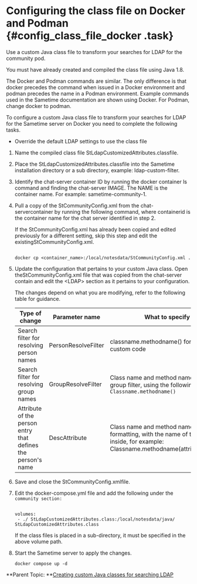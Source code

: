 # Configuring the class file on Docker and Podman {#config_class_file_docker .task}

Use a custom Java class file to transform your searches for LDAP for the community pod.

You must have already created and compiled the class file using Java 1.8.

The Docker and Podman commands are similar. The only difference is that docker precedes the command when issued in a Docker environment and podman precedes the name in a Podman environment. Example commands used in the Sametime documentation are shown using Docker. For Podman, change docker to podman.

To configure a custom Java class file to transform your searches for LDAP for the Sametime server on Docker you need to complete the following tasks.

-   Override the default LDAP settings to use the class file

1.  Name the compiled class file StLdapCustomizedAttributes.classfile.

2.  Place the StLdapCustomizedAttributes.classfile into the Sametime installation directory or a sub directory, example: ldap-custom-filter.

3.  Identify the chat-server container ID by running the docker container ls command and finding the chat-server IMAGE. The NAME is the container name. For example: sametime-community-1.

4.  Pull a copy of the StCommunityConfig.xml from the chat-servercontainer by running the following command, where containerid is the container name for the chat server identified in step 2.

    If the StCommunityConfig.xml has already been copied and edited previously for a different setting, skip this step and edit the existingStCommunityConfig.xml.

    ``` {#codeblock_yvy_jlk_mvb}
    
    docker cp <container_name>:/local/notesdata/StCommunityConfig.xml . 
    ```

5.  Update the configuration that pertains to your custom Java class. Open theStCommunityConfig.xml file that was copied from the chat-server contain and edit the <LDAP\> section as it pertains to your configuration.

    The changes depend on what you are modifying, refer to the following table for guidance.

    |Type of change|Parameter name|What to specify|Example|
    |--------------|--------------|---------------|-------|
    |Search filter for resolving person names|PersonResolveFilter|classname.methodname\(\) for your custom code|`StLdapCustomized.peopleResolveFilter()`|
    |Search filter for resolving group names|GroupResolveFilter|Class name and method name for a group filter, using the following format: `Classname.methodname()`|`StLdapCustomized.groupsResolveFilter()`.|
    |Attribute of the person entry that defines the person's name|DescAttribute|Class name and method name for the formatting, with the name of the attribute inside, for example: Classname.methodname\(attribute\_name\)|`StLdapCustomizedAttributes.displayName(cn)`|

6.  Save and close the StCommunityConfig.xmlfile.

7.  Edit the docker-compose.yml file and add the following under the `community section:`

    ``` {#codeblock_ww1_vkk_mvb}
    
    volumes: 
     - ./ StLdapCustomizedAttributes.class:/local/notesdata/java/ StLdapCustomizedAttributes.class
    ```

    If the class files is placed in a sub-directory, it must be specified in the above volume path.

8.  Start the Sametime server to apply the changes.

    ``` {#codeblock_btc_lj4_k5b}
    docker compose up -d
    
    ```


**Parent Topic:  **[Creating custom Java classes for searching LDAP](creating_custom_java.md)

